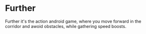# Further
Further it's the action android game, where you move forward in the corridor and awoid obstacles, while gathering speed boosts.
